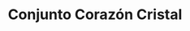 ---
title: Conjunto Corazón Cristal
date: 
draft: false

# descripcion
description : Conjunto de cadena y dije en plata 925. Largo 40, 45 o 50 cm a elección.

materials: Plata 925

color: 

dimensions: Largo dije 1.2 cm

code: 06-26-0932

type: "Conjuntos"

categories: []

price: $3.540,00

price_eftvo: $3.005,00

# Images
# first image will be shown in the product page
images:
  # - image: "images/path_to_image"
  # La ubicacion de las imagenes es imagenes/Conjuntos/Conjuntos.Cadena y Dije/06-26-0932-conjunto-corazon-cristal
  - image: "./images/conjuntos/cadena_y_dije/06-26-0932-conjunto-corazon-cristal.jpg"
---